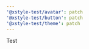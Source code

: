 ```yaml
---
'@xstyle-test/avatar': patch
'@xstyle-test/button': patch
'@xstyle-test/theme': patch
---
```


Test
